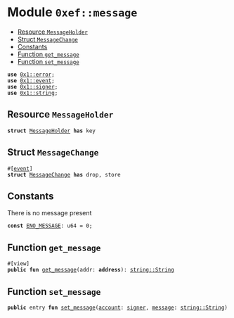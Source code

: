 
<a id="0xef_message"></a>

# Module `0xef::message`



-  [Resource `MessageHolder`](#0xef_message_MessageHolder)
-  [Struct `MessageChange`](#0xef_message_MessageChange)
-  [Constants](#@Constants_0)
-  [Function `get_message`](#0xef_message_get_message)
-  [Function `set_message`](#0xef_message_set_message)


<pre><code><b>use</b> <a href="">0x1::error</a>;
<b>use</b> <a href="">0x1::event</a>;
<b>use</b> <a href="">0x1::signer</a>;
<b>use</b> <a href="">0x1::string</a>;
</code></pre>



<a id="0xef_message_MessageHolder"></a>

## Resource `MessageHolder`



<pre><code><b>struct</b> <a href="hello.md#0xef_message_MessageHolder">MessageHolder</a> <b>has</b> key
</code></pre>



<a id="0xef_message_MessageChange"></a>

## Struct `MessageChange`



<pre><code>#[<a href="">event</a>]
<b>struct</b> <a href="hello.md#0xef_message_MessageChange">MessageChange</a> <b>has</b> drop, store
</code></pre>



<a id="@Constants_0"></a>

## Constants


<a id="0xef_message_ENO_MESSAGE"></a>

There is no message present


<pre><code><b>const</b> <a href="hello.md#0xef_message_ENO_MESSAGE">ENO_MESSAGE</a>: u64 = 0;
</code></pre>



<a id="0xef_message_get_message"></a>

## Function `get_message`



<pre><code>#[view]
<b>public</b> <b>fun</b> <a href="hello.md#0xef_message_get_message">get_message</a>(addr: <b>address</b>): <a href="_String">string::String</a>
</code></pre>



<a id="0xef_message_set_message"></a>

## Function `set_message`



<pre><code><b>public</b> entry <b>fun</b> <a href="hello.md#0xef_message_set_message">set_message</a>(<a href="">account</a>: <a href="">signer</a>, <a href="hello.md#0xef_message">message</a>: <a href="_String">string::String</a>)
</code></pre>
